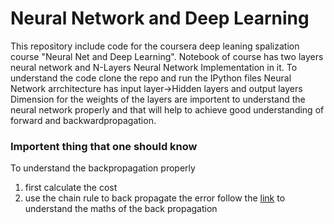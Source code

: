 # Neural Network and Deep Learning

This repository include code for the coursera deep leaning spalization course "Neural Net and Deep Learning". 
Notebook of course has two layers neural network and N-Layers Neural Network Implementation in it.
To understand the code clone the repo and run the IPython files
Neural Network arrchitecture has input layer->Hidden layers and output layers 
Dimension for the weights of the layers are importent to understand the neural network properly and that will help to achieve good understanding of forward and backwardpropagation.

### Importent thing that one should know
To understand the backpropagation properly 
1. first calculate the cost 
2. use the chain rule to back propagate the error
follow the [link](https://towardsdatascience.com/everything-you-need-to-know-about-neural-networks-and-backpropagation-machine-learning-made-easy-e5285bc2be3a) to understand the maths of the back propagation


